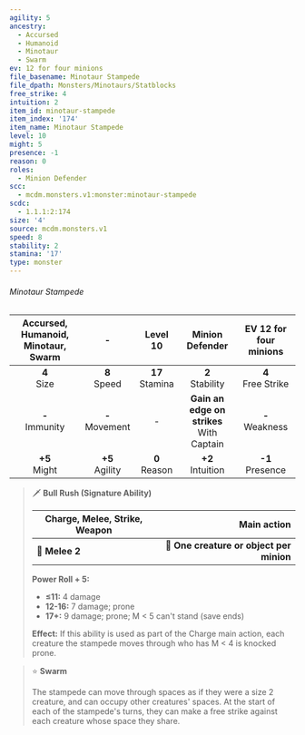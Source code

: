```yaml
---
agility: 5
ancestry:
  - Accursed
  - Humanoid
  - Minotaur
  - Swarm
ev: 12 for four minions
file_basename: Minotaur Stampede
file_dpath: Monsters/Minotaurs/Statblocks
free_strike: 4
intuition: 2
item_id: minotaur-stampede
item_index: '174'
item_name: Minotaur Stampede
level: 10
might: 5
presence: -1
reason: 0
roles:
  - Minion Defender
scc:
  - mcdm.monsters.v1:monster:minotaur-stampede
scdc:
  - 1.1.1:2:174
size: '4'
source: mcdm.monsters.v1
speed: 8
stability: 2
stamina: '17'
type: monster
---
```


###### Minotaur Stampede

| Accursed, Humanoid, Minotaur, Swarm |          -          |      Level 10       |                Minion Defender                | EV 12 for four minions |
| :---------------------------------: | :-----------------: | :-----------------: | :-------------------------------------------: | :--------------------: |
|           **4**<br/> Size           |  **8**<br/> Speed   | **17**<br/> Stamina |             **2**<br/> Stability              | **4**<br/> Free Strike |
|         **-**<br/> Immunity         | **-**<br/> Movement |          -          | **Gain an edge on strikes**<br/> With Captain |  **-**<br/> Weakness   |
|          **+5**<br/> Might          | **+5**<br/> Agility |  **0**<br/> Reason  |             **+2**<br/> Intuition             |  **-1**<br/> Presence  |

<!-- -->
> 🗡 **Bull Rush (Signature Ability)**
>
> | **Charge, Melee, Strike, Weapon** |                          **Main action** |
> | --------------------------------- | ---------------------------------------: |
> | **📏 Melee 2**                    | **🎯 One creature or object per minion** |
>
> **Power Roll + 5:**
>
> - **≤11:** 4 damage
> - **12-16:** 7 damage; prone
> - **17+:** 9 damage; prone; M < 5 can't stand (save ends)
>
> **Effect:** If this ability is used as part of the Charge main action, each creature the stampede moves through who has M < 4 is knocked prone.

<!-- -->
> ⭐️ **Swarm**
>
> The stampede can move through spaces as if they were a size 2 creature, and can occupy other creatures' spaces. At the start of each of the stampede's turns, they can make a free strike against each creature whose space they share.
